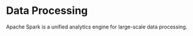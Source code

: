 # Data Processing
    
    
   Apache Spark is a unified analytics engine for large-scale data processing.
